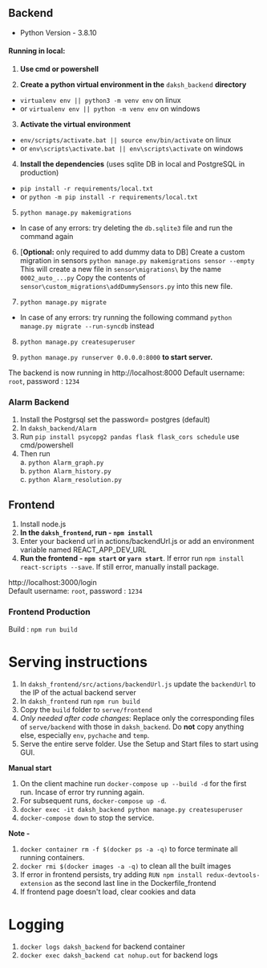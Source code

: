 ## Backend

-  Python Version - 3.8.10 

#### Running in local:

1. **Use cmd or powershell**

2. **Create a python virtual environment in the** `daksh_backend` **directory**
  - `virtualenv env || python3 -m venv env` on linux 
  - or `virtualenv env || python -m venv env` on windows

3. **Activate the virtual environment**
  - `env/scripts/activate.bat || source env/bin/activate` on linux
  - or `env\scripts\activate.bat || env\scripts\activate` on windows

4. **Install the dependencies** (uses sqlite DB in local and PostgreSQL in production)
  - `pip install -r requirements/local.txt`
  - or `python -m pip install -r requirements/local.txt`

5. `python manage.py makemigrations`
- In case of any errors: try deleting the `db.sqlite3` file and run the command again

6. [**Optional:** only required to add dummy data to DB] Create a custom migration in sensors
  `python manage.py makemigrations sensor --empty`
  This will create a new file in `sensor\migrations\` by the name `0002_auto_...py`
  Copy the contents of `sensor\custom_migrations\addDummySensors.py` into this new file.

7. `python manage.py migrate`
- In case of any errors: try running the following command `python manage.py migrate --run-syncdb` instead

8. `python manage.py createsuperuser`

9. `python manage.py runserver 0.0.0.0:8000` **to start server.** 

The backend is now running in http://localhost:8000
Default username: `root`, password : `1234`

###  Alarm Backend

1. Install the Postgrsql set the password= postgres (default)
1. In `daksh_backend/Alarm`
2. Run `pip install psycopg2 pandas flask flask_cors schedule` use cmd/powershell 
3. Then run  
a. `python Alarm_graph.py`  
b. `python Alarm_history.py`  
c. `python Alarm_resolution.py`  

## Frontend

1. Install node.js
2. **In the `daksh_frontend`, run - `npm install`**
3. Enter your backend url in actions/backendUrl.js or add an environment variable named REACT_APP_DEV_URL
4. **Run the frontend - `npm start` or `yarn start`**. If error run `npm install react-scripts --save`. If still error, manually install package.

http://localhost:3000/login  
Default username: `root`, password : `1234`

### Frontend Production
Build : `npm run build`

# Serving instructions
1. In `daksh_frontend/src/actions/backendUrl.js` update the `backendUrl` to the IP of the actual backend server
2. In `daksh_frontend` run `npm run build`
3. Copy the `build` folder to `serve/frontend`
4. _Only needed after code changes_: Replace only the corresponding files of `serve/backend` with those in `daksh_backend`. Do **not** copy anything else, especially `env`, `pychache` and `temp`. 
5. Serve the entire serve folder. Use the Setup and Start files to start using GUI.

**Manual start**
1. On the client machine run `docker-compose up --build -d` for the first run. Incase of error try running again.
2. For subsequent runs, `docker-compose up -d`.
3. `docker exec -it daksh_backend python manage.py createsuperuser`
4. `docker-compose down` to stop the service.

**Note -**
1. `docker container rm -f $(docker ps -a -q)` to force terminate all running containers.
2. `docker rmi $(docker images -a -q)` to clean all the built images
3. If error in frontend persists, try adding `RUN npm install redux-devtools-extension` as the second last line in the Dockerfile_frontend
4. If frontend page doesn't load, clear cookies and data

# Logging
1. `docker logs daksh_backend` for backend container
2. `docker exec daksh_backend cat nohup.out` for backend logs
